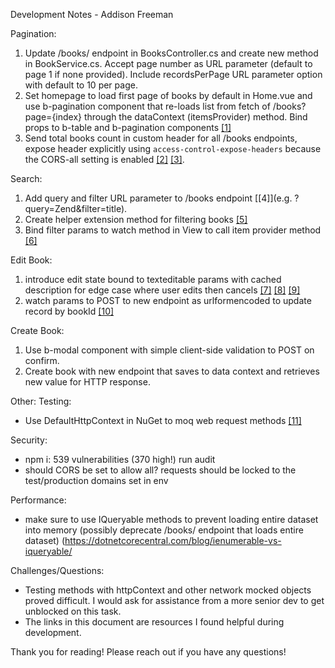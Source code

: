 Development Notes - Addison Freeman

Pagination:
1) Update /books/ endpoint in BooksController.cs and create new method in BookService.cs. Accept page number as URL parameter (default to page 1 if none provided). Include recordsPerPage URL parameter option with default to 10 per page.
2) Set homepage to load first page of books by default in Home.vue and use b-pagination component that re-loads list from fetch of /books?page={index} through the dataContext (itemsProvider) method. Bind props to b-table and b-pagination components [[1]](https://stackoverflow.com/questions/54494452/getting-bootstrap-vue-pagination-to-play-with-rest-api)
4) Send total books count in custom header for all /books endpoints, expose header explicitly using `access-control-expose-headers` because the CORS-all setting is enabled [[2]](https://github.com/pagekit/vue-resource/issues/663) [[3]](https://developer.mozilla.org/en-US/docs/Web/HTTP/Headers/Access-Control-Expose-Headers).


Search:
1) Add query and filter URL parameter to /books endpoint [[4]](e.g. ?query=Zend&filter=title).
2) Create helper extension method for filtering books [[5]](https://docs.microsoft.com/en-us/dotnet/csharp/programming-guide/classes-and-structs/extension-methods)
3) Bind filter params to watch method in View to call item provider method [[6]](https://stackoverflow.com/questions/53119086/how-do-i-update-the-items-async-in-a-b-table-from-bootstrap-vue-reusing-the-item)


Edit Book:
1) introduce edit state bound to texteditable params with cached description for edge case where user edits then cancels [[7]](https://stackoverflow.com/questions/42133894/vue-js-how-to-properly-watch-for-nested-data) [[8]](https://bootstrap-vue.org/docs/components/form-textarea) [[9]](https://stackoverflow.com/questions/48929139/hide-div-onclick-in-vue)
2) watch params to POST to new endpoint as urlformencoded to update record by bookId [[10]](https://docs.microsoft.com/en-us/aspnet/core/tutorials/first-web-api?view=aspnetcore-5.0&tabs=visual-studio)


Create Book:
1) Use b-modal component with simple client-side validation to POST on confirm. 
2) Create book with new endpoint that saves to data context and retrieves new value for HTTP response.

Other:
Testing:
- Use DefaultHttpContext in NuGet to moq web request methods [[11]](https://stackoverflow.com/questions/30909943/how-to-setup-request-header-in-fakehttpcontext-for-unit-testing)

Security:
- npm i: 539 vulnerabilities (370 high!) run audit
- should CORS be set to allow all? requests should be locked to the test/production domains set in env

Performance:
- make sure to use IQueryable methods to prevent loading entire dataset into memory (possibly deprecate /books/ endpoint that loads entire dataset) (https://dotnetcorecentral.com/blog/ienumerable-vs-iqueryable/

Challenges/Questions:
- Testing methods with httpContext and other network mocked objects proved difficult. I would ask for assistance from a more senior dev to get unblocked on this task.
- The links in this document are resources I found helpful during development.


Thank you for reading! Please reach out if you have any questions!
